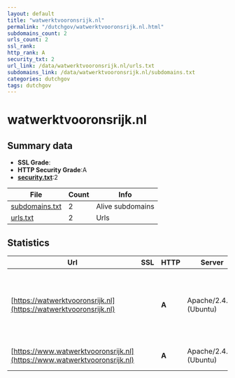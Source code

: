 ```yaml
---
layout: default
title: "watwerktvooronsrijk.nl"
permalink: "/dutchgov/watwerktvooronsrijk.nl.html"
subdomains_count: 2
urls_count: 2
ssl_rank: 
http_rank: A
security_txt: 2
url_link: /data/watwerktvooronsrijk.nl/urls.txt
subdomains_link: /data/watwerktvooronsrijk.nl/subdomains.txt
categories: dutchgov
tags: dutchgov
---
```



# watwerktvooronsrijk.nl
## Summary data


 - **SSL Grade**:
 - **HTTP Security Grade**:A
 - **[security.txt](https://www.digitaleoverheid.nl/nieuws/standaard-security-txt-nu-verplicht-voor-overheid/)**:2


| File       | Count | Info |
|------------|-------|------|
|[subdomains.txt](/DutchGovScope/data/watwerktvooronsrijk.nl/subdomains.txt)|2|Alive subdomains|
|[urls.txt](/DutchGovScope/data/watwerktvooronsrijk.nl/urls.txt)|2|Urls|


## Statistics


| Url | SSL | HTTP | Server | Cookie | HSTS | CORS | CTO | CSP | XFO | XXP | RP |FP| Tech |Title |
|--------|-------|-------|------|------|------|------|------|------|------|------|------|------|------|------|
|[https://watwerktvooronsrijk.nl](https://watwerktvooronsrijk.nl)| | **A**|Apache/2.4.59 (Ubuntu)| |:white_check_mark: | | |:warning: | :white_check_mark: | :white_check_mark: | :white_check_mark: | :white_check_mark: |Apache HTTP Server:2.4.59 HSTS MySQL PHP Ubuntu WordPress:6.6.2 Yoast SEO Premium:24.3 Yoast SEO:24.6|Wat werkt voor o...|
|[https://www.watwerktvooronsrijk.nl](https://www.watwerktvooronsrijk.nl)| | **A**|Apache/2.4.59 (Ubuntu)| |:white_check_mark: | | |:warning: | :white_check_mark: | :white_check_mark: | :white_check_mark: | :white_check_mark: |Apache HTTP Server:2.4.59 HSTS Ubuntu||


